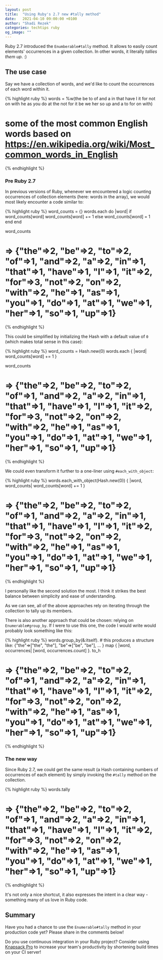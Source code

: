 ```yaml
---
layout: post
title:  "Using Ruby's 2.7 new #tally method"
date:   2021-04-10 09:00:00 +0100
author: "Shadi Rezek"
categories: techtips ruby
og_image: ""
---
```


Ruby 2.7 introduced the `Enumberable#tally` method. It allows to easily count elements' occurrences in a given collection. In other words, it literally _tallies them up_. :)


## The use case

Say we have a collection of words, and we'd like to count the occurrences of each word within it.

{% highlight ruby %}
words = %w(the be to of and a in that have I it for not on with he as you do at
           the not for it be we her so up and a to for on with)
# some of the most common English words based on https://en.wikipedia.org/wiki/Most_common_words_in_English
{% endhighlight %}


### Pre Ruby 2.7

In previous versions of Ruby, whenever we encountered a logic counting occurrences of collection elements (here: words in the array), we would most likely encounter a code similar to:

{% highlight ruby %}
word_counts = {}
words.each do |word|
  if word_counts[word]
    word_counts[word] += 1
  else
    word_counts[word] = 1
  end
end

word_counts
# => {"the"=>2, "be"=>2, "to"=>2, "of"=>1, "and"=>2, "a"=>2, "in"=>1, "that"=>1, "have"=>1, "I"=>1, "it"=>2, "for"=>3, "not"=>2, "on"=>2, "with"=>2, "he"=>1, "as"=>1, "you"=>1, "do"=>1, "at"=>1, "we"=>1, "her"=>1, "so"=>1, "up"=>1}
{% endhighlight %}

This could be simplified by initializing the Hash with a default value of `0` (which makes total sense in this case):

{% highlight ruby %}
word_counts = Hash.new(0)
words.each { |word| word_counts[word] += 1 }

word_counts
# => {"the"=>2, "be"=>2, "to"=>2, "of"=>1, "and"=>2, "a"=>2, "in"=>1, "that"=>1, "have"=>1, "I"=>1, "it"=>2, "for"=>3, "not"=>2, "on"=>2, "with"=>2, "he"=>1, "as"=>1, "you"=>1, "do"=>1, "at"=>1, "we"=>1, "her"=>1, "so"=>1, "up"=>1}
{% endhighlight %}

We could even transform it further to a one-liner using `#each_with_object`:

{% highlight ruby %}
words.each_with_object(Hash.new(0)) { |word, word_counts| word_counts[word] += 1 }
# => {"the"=>2, "be"=>2, "to"=>2, "of"=>1, "and"=>2, "a"=>2, "in"=>1, "that"=>1, "have"=>1, "I"=>1, "it"=>2, "for"=>3, "not"=>2, "on"=>2, "with"=>2, "he"=>1, "as"=>1, "you"=>1, "do"=>1, "at"=>1, "we"=>1, "her"=>1, "so"=>1, "up"=>1}
{% endhighlight %}

I personally like the second solution the most. I think it strikes the best balance between simplicity and ease of understanding.

As we can see, all of the above approaches rely on iterating through the collection to tally up its members.

There is also another approach that could be chosen: relying on `Enumerable#group_by`. If I were to use this one, the code I would write would probably look something like this:

{% highlight ruby %}
words.group_by(&:itself). # this produces a structure like: {"the"=>["the", "the"], "be"=>["be", "be"], ... }
      map { |word, occurrences| [word, occurrences.count] }.
      to_h
# => {"the"=>2, "be"=>2, "to"=>2, "of"=>1, "and"=>2, "a"=>2, "in"=>1, "that"=>1, "have"=>1, "I"=>1, "it"=>2, "for"=>3, "not"=>2, "on"=>2, "with"=>2, "he"=>1, "as"=>1, "you"=>1, "do"=>1, "at"=>1, "we"=>1, "her"=>1, "so"=>1, "up"=>1}
{% endhighlight %}

### The new way

Since Ruby 2.7, we could get the same result (a Hash containing numbers of occurrences of each element) by simply invoking the `#tally` method on the collection.

{% highlight ruby %}
words.tally
# => {"the"=>2, "be"=>2, "to"=>2, "of"=>1, "and"=>2, "a"=>2, "in"=>1, "that"=>1, "have"=>1, "I"=>1, "it"=>2, "for"=>3, "not"=>2, "on"=>2, "with"=>2, "he"=>1, "as"=>1, "you"=>1, "do"=>1, "at"=>1, "we"=>1, "her"=>1, "so"=>1, "up"=>1}
{% endhighlight %}

It's not only a nice shortcut, it also expresses the intent in a clear way - something many of us love in Ruby code.


## Summary

Have you had a chance to use the `Enumerable#tally` method in your production code yet? Please share in the comments below!

Do you use continuous integration in your Ruby project? Consider using [Knapsack Pro](https://knapsackpro.com/?utm_source=docs_knapsackpro&utm_medium=blog_post&utm_campaign=using-ruby-2-7-new-tally-method) to increase your team's productivity by shortening build times on your CI server!
